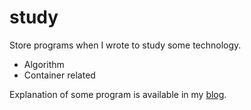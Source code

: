 # study

Store programs when I wrote to study some technology.

* Algorithm
* Container related

Explanation of some program is available in my [blog](https://www.mas9612.net).

